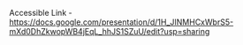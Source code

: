 Accessible Link - https://docs.google.com/presentation/d/1H_JINMHCxWbrS5-mXd0DhZkwopWB4jEqL_hhJS1SZuU/edit?usp=sharing